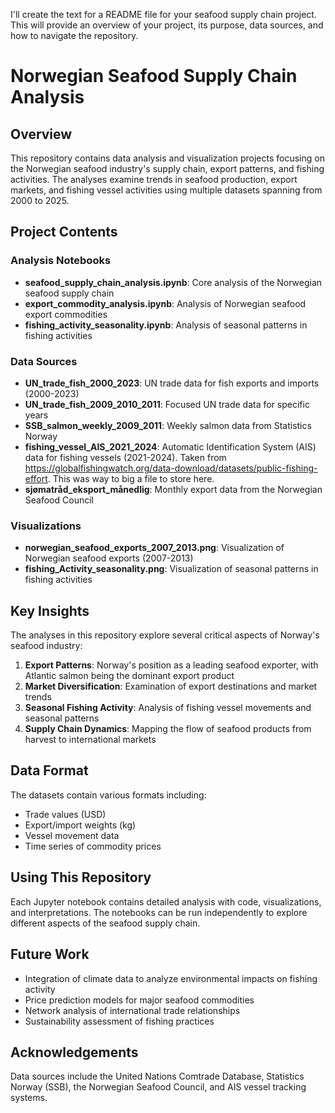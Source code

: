 I'll create the text for a README file for your seafood supply chain project. This will provide an overview of your project, its purpose, data sources, and how to navigate the repository.

# Norwegian Seafood Supply Chain Analysis

## Overview
This repository contains data analysis and visualization projects focusing on the Norwegian seafood industry's supply chain, export patterns, and fishing activities. The analyses examine trends in seafood production, export markets, and fishing vessel activities using multiple datasets spanning from 2000 to 2025.

## Project Contents

### Analysis Notebooks
- **seafood_supply_chain_analysis.ipynb**: Core analysis of the Norwegian seafood supply chain
- **export_commodity_analysis.ipynb**: Analysis of Norwegian seafood export commodities
- **fishing_activity_seasonality.ipynb**: Analysis of seasonal patterns in fishing activities

### Data Sources
- **UN_trade_fish_2000_2023**: UN trade data for fish exports and imports (2000-2023)
- **UN_trade_fish_2009_2010_2011**: Focused UN trade data for specific years
- **SSB_salmon_weekly_2009_2011**: Weekly salmon data from Statistics Norway
- **fishing_vessel_AIS_2021_2024**: Automatic Identification System (AIS) data for fishing vessels (2021-2024). Taken from https://globalfishingwatch.org/data-download/datasets/public-fishing-effort. This was way to big a file to store here.
- **sjømatråd_eksport_månedlig**: Monthly export data from the Norwegian Seafood Council

### Visualizations
- **norwegian_seafood_exports_2007_2013.png**: Visualization of Norwegian seafood exports (2007-2013)
- **fishing_Activity_seasonality.png**: Visualization of seasonal patterns in fishing activities

## Key Insights
The analyses in this repository explore several critical aspects of Norway's seafood industry:

1. **Export Patterns**: Norway's position as a leading seafood exporter, with Atlantic salmon being the dominant export product
2. **Market Diversification**: Examination of export destinations and market trends
3. **Seasonal Fishing Activity**: Analysis of fishing vessel movements and seasonal patterns
4. **Supply Chain Dynamics**: Mapping the flow of seafood products from harvest to international markets

## Data Format
The datasets contain various formats including:
- Trade values (USD)
- Export/import weights (kg)
- Vessel movement data
- Time series of commodity prices

## Using This Repository
Each Jupyter notebook contains detailed analysis with code, visualizations, and interpretations. The notebooks can be run independently to explore different aspects of the seafood supply chain.

## Future Work
- Integration of climate data to analyze environmental impacts on fishing activity
- Price prediction models for major seafood commodities
- Network analysis of international trade relationships
- Sustainability assessment of fishing practices

## Acknowledgements
Data sources include the United Nations Comtrade Database, Statistics Norway (SSB), the Norwegian Seafood Council, and AIS vessel tracking systems.

